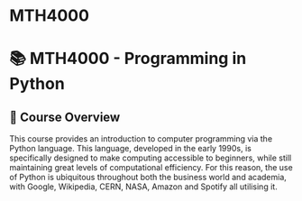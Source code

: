 # MTH4000
# 📚 MTH4000 - Programming in Python

## 📖 Course Overview
This course provides an introduction to computer programming via the Python language.  This language, developed in the early 1990s, is specifically designed to make computing accessible to beginners, while still maintaining great levels of computational efficiency.  For this reason, the use of Python is ubiquitous throughout both the business world and academia, with Google, Wikipedia, CERN, NASA, Amazon and Spotify all utilising it.
